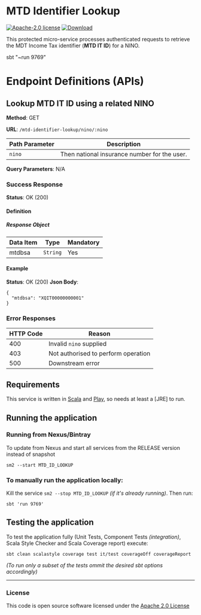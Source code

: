 # MTD Identifier Lookup

[![Apache-2.0 license](http://img.shields.io/badge/license-Apache-brightgreen.svg)](http://www.apache.org/licenses/LICENSE-2.0.html)
[![Download](https://api.bintray.com/packages/hmrc/releases/mtd-identifier-lookup/images/download.svg)](https://bintray.com/hmrc/releases/mtd-identifier-lookup/_latestVersion)

This protected micro-service processes authenticated requests to retrieve the MDT Income Tax identifier (**MTD IT ID**) for a NINO.

sbt "~run 9769"

# Endpoint Definitions (APIs)

## Lookup MTD IT ID using a related NINO

**Method**: GET

**URL**: `/mtd-identifier-lookup/nino/:nino`

|Path Parameter|Description|
|-|-|
|`nino`|Then national insurance number for the user.|

**Query Parameters**: N/A

### Success Response

**Status**: OK (200)

#### Definition

##### Response Object

|Data Item|Type|Mandatory|
|-|-|-|
|mtdbsa|`String`|Yes|

#### Example

**Status**: OK (200)
**Json Body**: 
```
{
  "mtdbsa": "XQIT00000000001"
}
```

### Error Responses

|HTTP Code|Reason|
|-|-|
|400|Invalid `nino` supplied|
|403|Not authorised to perform operation|
|500|Downstream error|

Requirements
------------

This service is written in [Scala](http://www.scala-lang.org/) and [Play](http://playframework.com/), so needs at least a [JRE] to run.

## Running the application

### Running from Nexus/Bintray
To update from Nexus and start all services from the RELEASE version instead of snapshot
```
sm2 --start MTD_ID_LOOKUP
```

### To manually run the application locally:

Kill the service ```sm2 --stop MTD_ID_LOOKUP``` *(if it's already running)*. Then run:
```
sbt 'run 9769'
```

## Testing the application

To test the application fully (Unit Tests, Component Tests *(integration)*, Scala Style Checker and Scala Coverage report) execute:
```
sbt clean scalastyle coverage test it/test coverageOff coverageReport
```
*(To run only a subset of the tests ommit the desired sbt options accordingly)*

---
### License

This code is open source software licensed under the [Apache 2.0 License]("http://www.apache.org/licenses/LICENSE-2.0.html")
